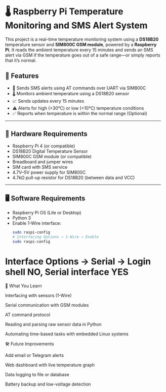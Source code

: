 # 🌡️ Raspberry Pi Temperature Monitoring and SMS Alert System

This project is a real-time temperature monitoring system using a **DS18B20** temperature sensor and **SIM800C GSM module**, powered by a **Raspberry Pi**. It reads the ambient temperature every 15 minutes and sends an SMS alert via GSM if the temperature goes out of a safe range—or simply reports that it’s normal.

## 🚀 Features

- 📡 Sends SMS alerts using AT commands over UART via SIM800C
- 🌡️ Monitors ambient temperature using a DS18B20 sensor
- 📈 Sends updates every 15 minutes
- ⚠️ Alerts for high (>30°C) or low (<10°C) temperature conditions
- ✅ Reports when temperature is within the normal range (Optional)

---

## 🧰 Hardware Requirements

- Raspberry Pi 4 (or compatible)
- DS18B20 Digital Temperature Sensor
- SIM800C GSM module (or compatible)
- Breadboard and jumper wires
- SIM card with SMS service
- 4.7V–5V power supply for SIM800C
- 4.7kΩ pull-up resistor for DS18B20 (between data and VCC)

---
## 🖥️ Software Requirements

- Raspberry Pi OS (Lite or Desktop)
- Python 3
- Enable 1-Wire interface:
  ```bash
  sudo raspi-config
  # Interfacing Options → 1-Wire → Enable
  sudo raspi-config
# Interface Options → Serial → Login shell NO, Serial interface YES

🧠 What You Learn

Interfacing with sensors (1-Wire)

Serial communication with GSM modules

AT command protocol

Reading and parsing raw sensor data in Python

Automating time-based tasks with embedded Linux systems

🛠️ Future Improvements

Add email or Telegram alerts

Web dashboard with live temperature graph

Data logging to file or database

Battery backup and low-voltage detection
